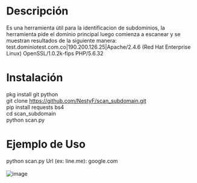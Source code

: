 # Descripción
Es una herramienta útil para la identificacion de subdominios, la herramienta pide el dominio principal luego comienza a escanear y se muestran resultados de la siguiente manera: test.dominiotest.com.co|190.200.126.25|Apache/2.4.6 (Red Hat Enterprise Linux) OpenSSL/1.0.2k-fips PHP/5.6.32
# Instalación
pkg install git python<br>
git clone https://github.com/NestyF/scan_subdomain.git<br>
pip install requests bs4<br>
cd scan_subdomain<br>
python scan.py
# Ejemplo de Uso
python scan.py
Url (ex: line.me): google.com <br><br>
![image](https://github.com/NestyF/scan_subdomain/assets/31319663/9f9a3acb-9000-45d6-a305-b95ffb436f8a)

